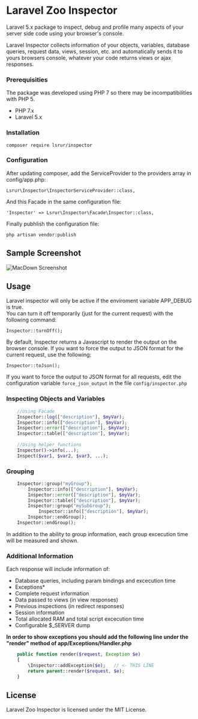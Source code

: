 # Laravel Zoo Inspector
Laravel 5.x package to inspect, debug and profile many aspects of your server side code using your browser's console.

Laravel Inspector collects information of your objects, variables, database queries, request data, views, session, etc. and automatically sends it to yours browsers console, whatever your code returns views or ajax responses.

### Prerequisities
The package was developed using PHP 7 so there may be incompatibilities with PHP 5.

* PHP 7.x
* Laravel 5.x

### Installation
	composer require lsrur/inspector


### Configuration
After updating composer, add the ServiceProvider to the providers array in config/app.php:

	Lsrur\Inspector\InspectorServiceProvider::class,

  
And this Facade in the same configuration file:

	'Inspector' => Lsrur\Inspector\Facade\Inspector::class,
	
Finally pubhlish the configuration file:
	
	php artisan vendor:publish


## Sample Screenshot

![MacDown Screenshot](https://s31.postimg.org/vlfgyr21n/002.png)
  
## Usage
Laravel inspector will only be active if the enviroment variable APP_DEBUG is true.  
You can turn it off temporarily (just for the current request) with the following command:

	Inspector::turnOff();

By default, Inspector returns a Javascript to render the output on the browser console. If you want to force the output to JSON format for the current request, use the following:

	Inspector::toJson();
	
If you want to force the output to JSON format for all requests, edit the configuration variable `force_json_output` in the file `config/inspector.php`	

### Inspecting Objects and Variables
```php	
	//Using Facade
	Inspector::log(["description"], $myVar);
	Inspector::info(["description"], $myVar);
	Inspector::error(["description"], $myVar);
	Inspector::table(["description"], $myVar);
	
	//Using helper functions
	Inspector()->info(...);
	Inspect($var1, $var2, $var3, ...);
```	
	
### Grouping
```php	
	Inspector::group("myGroup");
		Inspector::info(["description"], $myVar);
		Inspector::error(["description"], $myVar);
		Inspector::table(["description"], $myVar);
		Inspector::group("mySubGroup");
			Inspector::info(["description"], $myVar);
		Inspector::endGroup();
	Inspector::endGroup();
```		
In addition to the ability to group information, each group excecution time will be measured and shown.

### Additional Information 
Each response will include information of:

* Database queries, including param bindings and excecution time
* Exceptions*
* Complete request information
* Data passed to views (in view responses)
* Previous inspections (in redirect responses)
* Session information
* Total allocated RAM and total script excecution time
* Configurable $_SERVER dump 

**In order to show exceptions you should add the following line under the "render" method of app/Exceptions/Handler.php**

```php    
    public function render($request, Exception $e)
    {
        \Inspector::addException($e); 	// <- THIS LINE
        return parent::render($request, $e);
    }  
```    
    
## License
Laravel Zoo Inspector is licensed under the MIT License.